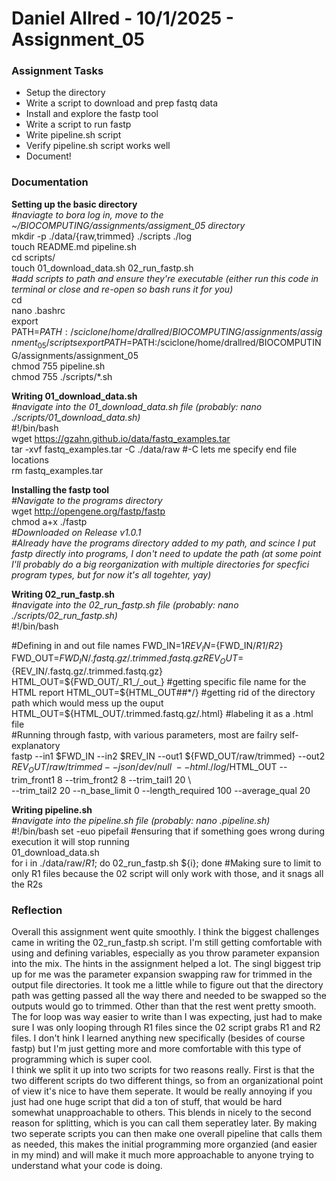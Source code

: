 # Daniel Allred - 10/1/2025 - Assignment_05

### Assignment Tasks
* Setup the directory
* Write a script to download and prep fastq data
* Install and explore the fastp tool
* Write a script to run fastp
* Write pipeline.sh script
* Verify pipeline.sh script works well
* Document!

### Documentation

**Setting up the basic directory**  
*#naviagte to bora log in, move to the ~/BIOCOMPUTING/assignments/assigment_05 directory*  
mkdir -p ./data/{raw,trimmed} ./scripts ./log  
touch README.md pipeline.sh  
cd scripts/  
touch 01_download_data.sh 02_run_fastp.sh  
*#add scripts to path and ensure they're executable (either run this code in terminal or close and re-open so bash runs it for you)*  
cd  
nano .bashrc  
export PATH=$PATH:/sciclone/home/drallred/BIOCOMPUTING/assignments/assignment_05/scripts  
export PATH=$PATH:/sciclone/home/drallred/BIOCOMPUTING/assignments/assignment_05  
chmod 755 pipeline.sh  
chmod 755 ./scripts/*.sh  

**Writing 01_download_data.sh**  
*#navigate into the 01_download_data.sh file (probably: nano ./scripts/01_download_data.sh)*  
#!/bin/bash  
wget https://gzahn.github.io/data/fastq_examples.tar  
tar -xvf fastq_examples.tar -C ./data/raw  #-C lets me specify end file locations  
rm fastq_examples.tar  


**Installing the fastp tool**  
*#Navigate to the programs directory*  
wget http://opengene.org/fastp/fastp  
chmod a+x ./fastp  
*#Downloaded on Release v1.0.1*  
*#Already have the programs directory added to my path, and scince I put fastp directly into programs, I don't need to update the path (at some point I'll probably do a big reorganization with multiple directories for specfici program types, but for now it's all togehter, yay)*  


**Writing 02_run_fastp.sh**  
*#navigate into the 02_run_fastp.sh file (probably: nano ./scripts/02_run_fastp.sh)*  
#!/bin/bash

#Defining in and out file names
FWD_IN=${1}  
REV_IN=${FWD_IN/_R1_/_R2_}  
FWD_OUT=${FWD_IN/.fastq.gz/.trimmed.fastq.gz}  
REV_OUT=${REV_IN/.fastq.gz/.trimmed.fastq.gz}  
HTML_OUT=${FWD_OUT/_R1_/_out_} #getting specific file name for the HTML report  
HTML_OUT=${HTML_OUT##*/} #getting rid of the directory path which would mess up the ouput  
HTML_OUT=${HTML_OUT/.trimmed.fastq.gz/.html} #labeling it as a .html file  
#Running through fastp, with various parameters, most are failry self-explanatory  
fastp --in1 $FWD_IN --in2 $REV_IN --out1 ${FWD_OUT/raw/trimmed} --out2 ${REV_OUT/raw/trimmed} --json /dev/null \  
 --html  ./log/$HTML_OUT --trim_front1 8 --trim_front2 8 --trim_tail1 20 \  
 --trim_tail2 20 --n_base_limit 0 --length_required 100 --average_qual 20  


**Writing pipeline.sh**  
*#navigate into the pipeline.sh file (probably: nano .pipeline.sh)*  
#!/bin/bash
set -euo pipefail #ensuring that if something goes wrong during execution it will stop running  
01_download_data.sh  
for i in ./data/raw/*_R1_*; do 02_run_fastp.sh ${i}; done #Making sure to limit to only R1 files because the 02 script will only work with those, and it snags all the R2s  


### Reflection

Overall this assignment went quite smoothly. I think the biggest challenges came in writing the 02_run_fastp.sh script. I'm still getting comfortable with using and defining variables, especially as you throw parameter expansion into the mix. The hints in the assignment helped a lot. The singl biggest trip up for me was the parameter expansion swapping raw for trimmed in the output file directories. It took me a little while to figure out that the directory path was getting passed all the way there and needed to be swapped so the outputs would go to trimmed. Other than that the rest went pretty smooth. The for loop was way easier to write than I was expecting, just had to make sure I was only looping through R1 files since the 02 script grabs R1 and R2 files. I don't hink I learned anything new specifically (besides of course fastp) but I'm just getting more and more comfortable with this type of programming which is super cool.  
I think we split it up into two scripts for two reasons really. First is that the two different scripts do two different things, so from an organizational point of view it's nice to have them seperate. It would be really annoying if you just had one huge script that did a ton of stuff, that would be hard somewhat unapproachable to others. This blends in nicely to the second reason for splitting, which is you can call them seperatley later. By making two seperate scripts you can then make one overall pipeline that calls them as needed, this makes the initial programming more organzied (and easier in my mind) and will make it much more approachable to anyone trying to understand what your code is doing.  


